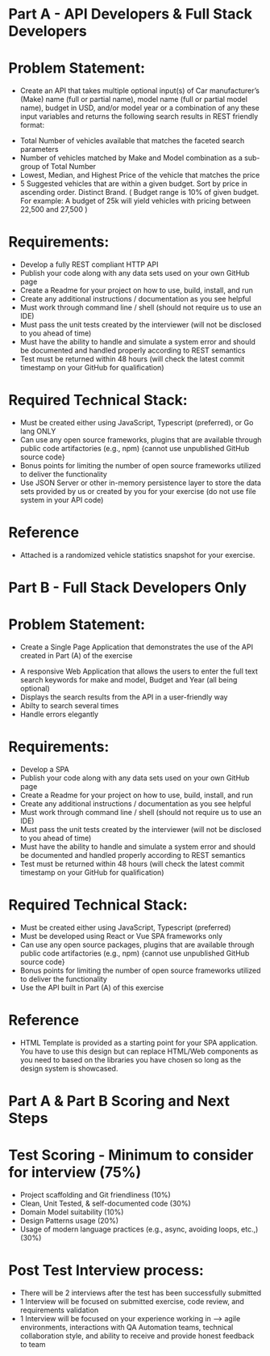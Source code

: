 
# Part A - API Developers & Full Stack Developers

# Problem Statement:

+ Create an API that takes multiple optional input(s) of Car manufacturer’s (Make) name (full or partial name), model name (full or partial model name), budget in USD, and/or model year or a combination of any these input variables and returns the following search results in REST friendly format:

* Total Number of vehicles available that matches the faceted search parameters
* Number of vehicles matched by Make and Model combination as a sub-group of Total Number
* Lowest, Median, and Highest Price of the vehicle that matches the price
* 5 Suggested vehicles that are within a given budget. Sort by price in ascending order. Distinct Brand. ( Budget range is 10% of given budget. For example: A budget of 25k will yield vehicles with pricing between 22,500 and 27,500 )

# Requirements:

+ Develop a fully REST compliant HTTP API
+ Publish your code along with any data sets used on your own GitHub page
+ Create a Readme for your project on how to use, build, install, and run
+ Create any additional instructions / documentation as you see helpful
+ Must work through command line / shell (should not require us to use an IDE)
+ Must pass the unit tests created by the interviewer (will not be disclosed to you ahead of time)
+ Must have the ability to handle and simulate a system error and should be documented and handled properly according to REST semantics
+ Test must be returned within 48 hours (will check the latest commit timestamp on your GitHub for qualification)


# Required Technical Stack:

+ Must be created either using JavaScript, Typescript (preferred), or Go lang ONLY
+ Can use any open source frameworks, plugins that are available through public code artifactories (e.g., npm) {cannot use unpublished GitHub source code}
+ Bonus points for limiting the number of open source frameworks utilized to deliver the functionality
+ Use JSON Server or other in-memory persistence layer to store the data sets provided by us or created by you for your exercise (do not use file system in your API code)

# Reference

+ Attached is a randomized vehicle statistics snapshot for your exercise.


# Part B - Full Stack Developers Only

# Problem Statement:

+ Create a Single Page Application that demonstrates the use of the API created in Part (A) of the exercise

* A responsive Web Application that allows the users to enter the full text search keywords for make and model, Budget and Year (all being optional)
* Displays the search results from the API in a user-friendly way
* Abilty to search several times
* Handle errors elegantly

# Requirements:

+ Develop a SPA
+ Publish your code along with any data sets used on your own GitHub page
+ Create a Readme for your project on how to use, build, install, and run
+ Create any additional instructions / documentation as you see helpful
+ Must work through command line / shell (should not require us to use an IDE)
+ Must pass the unit tests created by the interviewer (will not be disclosed to you ahead of time)
+ Must have the ability to handle and simulate a system error and should be documented and handled properly according to REST semantics
+ Test must be returned within 48 hours (will check the latest commit timestamp on your GitHub for qualification)


# Required Technical Stack:

+ Must be created either using JavaScript, Typescript (preferred)
+ Must be developed using React or Vue SPA frameworks only
+ Can use any open source packages, plugins that are available through public code artifactories (e.g., npm) {cannot use unpublished GitHub source code}
+ Bonus points for limiting the number of open source frameworks utilized to deliver the functionality
+ Use the API built in Part (A) of this exercise

# Reference

+ HTML Template is provided as a starting point for your SPA application. You have to use this design but can replace HTML/Web components as you need to based on the libraries you have chosen so long as the design system is showcased.

# Part A & Part B Scoring and Next Steps

# Test Scoring - Minimum to consider for interview (75%)
+ Project scaffolding and Git friendliness (10%)
+ Clean, Unit Tested, & self-documented code (30%)
+ Domain Model suitability (10%)
+ Design Patterns usage (20%)
+ Usage of modern language practices (e.g., async, avoiding loops, etc.,) (30%)

# Post Test Interview process:

+ There will be 2 interviews after the test has been successfully submitted
+ 1 Interview will be focused on submitted exercise, code review, and requirements validation
+ 1 Interview will be focused on your experience working in —> agile environments, interactions with QA Automation teams, technical collaboration style, and ability to receive and provide honest feedback to team
